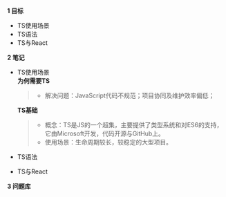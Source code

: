 
**1 目标**
* TS使用场景
* TS语法
* TS与React

**2 笔记**
* TS使用场景  
    **为何需要TS**
    > * 解决问题：JavaScript代码不规范；项目协同及维护效率偏低；

    **TS基础**
    > * 概念：TS是JS的一个超集，主要提供了类型系统和对ES6的支持，它由Microsoft开发，代码开源与GitHub上。
    > * 使用场景：生命周期较长，较稳定的大型项目。


* TS语法  

* TS与React  

**3 问题库**